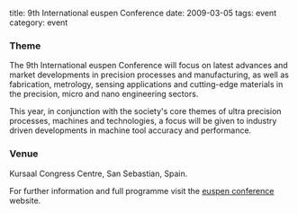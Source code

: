 title: 9th International euspen Conference
date: 2009-03-05 
tags: event
category: event

### Theme

The 9th International euspen Conference will focus on latest advances and market developments in precision processes and manufacturing, as well as fabrication, metrology, sensing applications and cutting-edge materials in the precision, micro and nano engineering sectors.
<!--break-->
This year, in conjunction with the society's core themes of ultra precision processes, machines and technologies, a focus will be given to industry driven developments in machine tool accuracy and performance.

### Venue

Kursaal Congress Centre, San Sebastian, Spain.

For further information and full programme visit the [euspen conference](http://www.sansebastian2009.euspen.eu/default.asp?contentid=904&LangID=1) website.